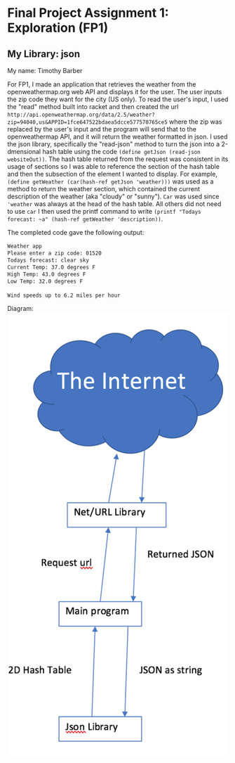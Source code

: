 # Final Project Assignment 1: Exploration (FP1)

## My Library: json
My name: Timothy Barber

For FP1, I made an application that retrieves the weather from the openweathermap.org web API and displays it for the user.
The user inputs the zip code they want for the city (US only). To read the user's input, I used the "read" method built into racket and then created the url `http://api.openweathermap.org/data/2.5/weather?zip=94040,us&APPID=1fce647522bdaea5dcce577570765ce5` where the zip was replaced by the user's input and the program will send that to the openweathermap API, and it will return the weather formatted in json. I used the json library, specifically the "read-json" method to turn the json into a 2-dmensional hash table using the code `(define getJson (read-json  websiteOut))`. The hash table returned from the request was consistent in its usage of sections so I was able to reference the section of the hash table and then the subsection of the element I wanted to display. For example, `(define getWeather (car(hash-ref getJson 'weather)))` was used as a method to return the weather section, which contained the current description of the weather (aka "cloudy" or "sunny"). `Car` was used since `'weather` was always at the head of the hash table. All others did not need to use `car` I then used the printf command to write `(printf "Todays forecast: ~a" (hash-ref getWeather 'description))`.

The completed code gave the following output:
```
Weather app
Please enter a zip code: 01520
Todays forecast: clear sky
Current Temp: 37.0 degrees F
High Temp: 43.0 degrees F
Low Temp: 32.0 degrees F

Wind speeds up to 6.2 miles per hour
```

Diagram:
![test image](/Diagram.png?raw=true "test image")


